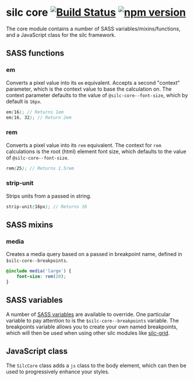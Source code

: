 # silc core [![Build Status](https://travis-ci.org/nickrigby/silc-core.svg?branch=master)](https://travis-ci.org/nickrigby/silc-core) [![npm version](https://badge.fury.io/js/silc-core.svg)](https://badge.fury.io/js/silc-core)

The core module contains a number of SASS variables/mixins/functions, and a JavaScript class for the silc framework.

## SASS functions

### em
Converts a pixel value into its `em` equivalent. Accepts a second "context" parameter, which is the context value to base the calculation on. The context parameter defaults to the value of `@silc-core--font-size`, which by default is `16px`.

```scss
em(16); // Returns 1em
em(16, 32); // Return 2em
```

### rem
Converts a pixel value into its `rem` equivalent. The context for `rem` calculations is the root (html) element font size, which defaults to the value of `@silc-core--font-size`.

```scss
rem(25); // Returns 1.5rem
```

### strip-unit
Strips units from a passed in string.

```scss
strip-unit(16px); // Returns 16
```

## SASS mixins

### media
Creates a media query based on a passed in breakpoint name, defined in `$silc-core--breakpoints`.

```scss
@include media('large') {
    font-size: rem(20);
}
```

## SASS variables
A number of [SASS variables](src/scss/_variables.scss) are available to override. One particular variable to pay attention to is the `$silc-core--breakpoints` variable. The breakpoints variable allows you to create your own named breakpoints, which will then be used when using other silc modules like [silc-grid](https://github.com/nickrigby/silc-grid).

## JavaScript class
The `SilcCore` class adds a `js` class to the body element, which can then be used to progressively enhance your styles.
